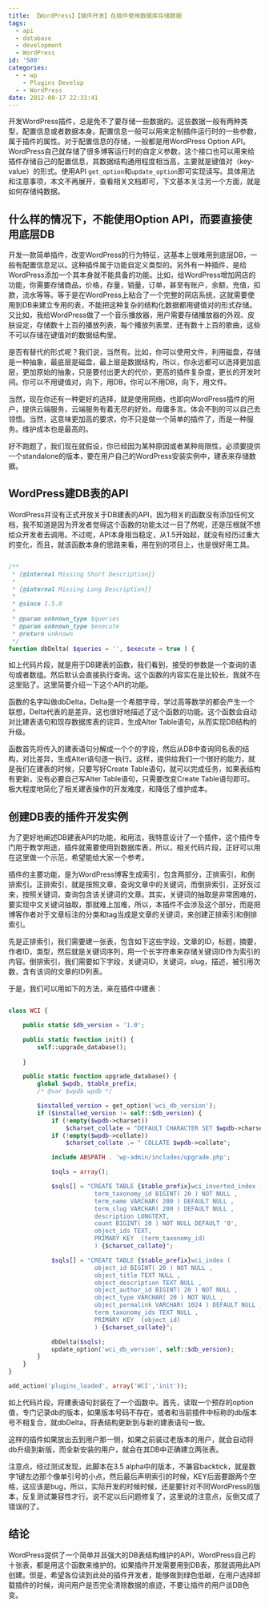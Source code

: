 ```yaml
---
title: 【WordPress】【插件开发】在插件使用数据库存储数据
tags:
  - api
  - database
  - development
  - WordPress
id: '500'
categories:
  - - wp
    - Plugins Develop
  - - WordPress
date: 2012-08-17 22:33:41
---
```


开发WordPress插件，总是免不了要存储一些数据的。这些数据一般有两种类型，配置信息或者数据本身。配置信息一般可以用来定制插件运行时的一些参数，属于插件的属性。对于配置信息的存储，一般都是用WordPress Option API。WordPress自己就存储了很多博客运行时的自定义参数，这个接口也可以用来给插件存储自己的配置信息，其数据结构通用程度相当高，主要就是键值对（key-value）的形式。使用API `get_option`和`update_option`即可实现读写。具体用法和注意事项，本文不再展开，查看相关文档即可，下文基本关注另一个方面，就是如何存储纯数据。
<!-- more -->
## 什么样的情况下，不能使用Option API，而要直接使用底层DB

开发一款简单插件，改变WordPress的行为特征，这基本上很难用到底层DB，一般有配置信息足以。这种插件属于功能自定义类型的。另外有一种插件，是给WordPress添加一个其本身就不能具备的功能。比如，给WordPress增加网店的功能，你需要存储商品，价格，存量，销量，订单，甚至有账户，余额，充值，扣款，流水等等。等于是在WordPress上粘合了一个完整的网店系统，这就需要使用到DB来建立专用的表，不能把这种复杂的结构化数据都用键值对的形式存储。又比如，我给WordPress做了一个音乐播放器，用户需要存储播放器的外观、皮肤设定，存储数十上百的播放列表，每个播放列表里，还有数十上百的歌曲，这些不可以存储在键值对的数据结构里。

是否有替代的形式呢？我们说，当然有。比如，你可以使用文件，利用磁盘，存储是一种抽象，最底层是磁盘，最上层是数据结构，所以，你永远都可以选择更加底层，更加原始的抽象，只是要付出更大的代价，更高的插件复杂度，更长的开发时间。你可以不用键值对，向下，用DB，你可以不用DB，向下，用文件。

当然，现在你还有一种更好的选择，就是使用网络，也即向WordPress插件的用户，提供云端服务，云端服务有着无尽的好处。毋庸多言。体会不到的可以自己去领悟。当然，这意味更加高的要求，你不只是做一个简单的插件了，而是一种服务。维护成本也是最高的。

好不跑题了，我们现在就假设，你已经因为某种原因或者某种局限性，必须要提供一个standalone的版本，要在用户自己的WordPress安装实例中，建表来存储数据。

## WordPress建DB表的API

WordPress并没有正式开放关于DB建表的API，因为相关的函数没有添加任何文档，我不知道是因为开发者觉得这个函数的功能太过一目了然呢，还是压根就不想给众开发者去调用。不过呢，API本身相当稳定，从1.5开始起，就没有经历过重大的变化，而且，就该函数本身的思路来看，用在别的项目上，也是很好用工具。

```php

/**
 * {@internal Missing Short Description}}
 *
 * {@internal Missing Long Description}}
 *
 * @since 1.5.0
 *
 * @param unknown_type $queries
 * @param unknown_type $execute
 * @return unknown
 */
function dbDelta( $queries = '', $execute = true ) {

```

如上代码片段，就是用于DB建表的函数，我们看到，接受的参数是一个查询的语句或者数组。然后默认会直接执行查询。这个函数的内容实在是比较长，我就不在这里贴了。这里简要介绍一下这个API的功能。

函数的名字叫做dbDelta，Delta是一个希腊字母，学过高等数学的都会产生一个联想，Delta代表的是差异。这也很好地描述了这个函数的功能。这个函数会自动对比建表语句和现存数据库表的诧异，生成Alter Table语句，从而实现DB结构的升级。

函数首先将传入的建表语句分解成一个个的字段，然后从DB中查询同名表的结构，对比差异，生成Alter语句逐一执行。这样，提供给我们一个很好的能力，就是我们在建表的时候，只要写好Create Table语句，就可以完成任务，如果表结构有更新，没有必要自己写Alter Table语句，只需要改变Create Table语句即可。极大程度地简化了相关建表操作的开发难度，和降低了维护成本。

## 创建DB表的插件开发实例

为了更好地阐述DB建表API的功能，和用法，我特意设计了一个插件，这个插件专门用于教学用途，插件就需要使用到数据库表，所以，相关代码片段，正好可以用在这里做一个示范，希望能给大家一个参考。

插件的主要功能，是为WordPress博客生成索引，包含两部分，正排索引，和倒排索引。正排索引，就是按照文章，查询文章中的关键词，而倒排索引，正好反过来，按照关键词，查询包含该关键词的文章。其实，关键词的抽取是非常困难的，要实现中文关键词抽取，那就难上加难，所以，本插件不会涉及这个部分，而是把博客作者对于文章标注的分类和tag当成是文章的关键词，来创建正排索引和倒排索引。

先是正排索引，我们需要建一张表，包含如下这些字段，文章的ID，标题，摘要，作者ID，类型，然后就是关键词序列，用一个长字符串来存储关键词ID作为索引的内容。倒排索引，我们需要如下字段，关键词ID，关键词，slug，描述，被引用次数，含有该词的文章的ID列表。

于是，我们可以用如下的方法，来在插件中建表：

```php

class WCI {

    public static $db_version = '1.0';

    public static function init() {
        self::upgrade_database();
        
    }

    public static function upgrade_database() {
        global $wpdb, $table_prefix;
        /* @var $wpdb wpdb */

        $installed_version = get_option('wci_db_version');
        if ($installed_version != self::$db_version) {
            if (!empty($wpdb->charset))
                $charset_collate = "DEFAULT CHARACTER SET $wpdb->charset";
            if (!empty($wpdb->collate))
                $charset_collate .= " COLLATE $wpdb->collate";

            include ABSPATH . 'wp-admin/includes/upgrade.php';

            $sqls = array();

            $sqls[] = "CREATE TABLE {$table_prefix}wci_inverted_index (
                        term_taxonomy_id BIGINT( 20 ) NOT NULL ,
                        term_name VARCHAR( 200 ) DEFAULT NULL ,
                        term_slug VARCHAR( 200 ) DEFAULT NULL ,
                        description LONGTEXT,
                        count BIGINT( 20 ) NOT NULL DEFAULT '0',
                        object_ids TEXT,
                        PRIMARY KEY  (term_taxonomy_id)
                        ) {$charset_collate}";

            $sqls[] = "CREATE TABLE {$table_prefix}wci_index (
                        object_id BIGINT( 20 ) NOT NULL ,
                        object_title TEXT NULL ,
                        object_description TEXT NULL ,
                        object_author_id BIGINT( 20 ) NOT NULL ,
                        object_type VARCHAR( 20 ) NOT NULL ,
                        object_permalink VARCHAR( 1024 ) DEFAULT NULL ,
                        term_taxonomy_ids TEXT NULL ,
                        PRIMARY KEY  (object_id)
                        ) {$charset_collate}";

            dbDelta($sqls);
            update_option('wci_db_version', self::$db_version);
        }
    }
}

add_action('plugins_loaded', array('WCI','init'));

```

如上代码片段，将建表语句封装在了一个函数中。首先，读取一个预存的option值，专门记录db的版本，如果版本号码不存在，或者和当前插件中标称的db版本号不相复合，就dbDelta，将表结构更新到与新的建表语句一致。

这样的插件如果放出去到用户那一侧，如果之前装过老版本的用户，就会自动将db升级到新版，而全新安装的用户，就会在其DB中正确建立两张表。

注意点，经过测试发现，此脚本在3.5 alpha中的版本，不兼容backtick，就是数字1键左边那个像单引号的小点，然后最后声明索引的时候，KEY后面要跟两个空格，这应该是bug，所以，实际开发的时候时候，还是要针对不同WordPress的版本，反复测试兼容性才行。说不定以后问题修复了，这里说的注意点，反倒又成了错误的了。

## 结论

WordPress提供了一个简单并且强大的DB表结构维护的API，WordPress自己的十张表，都是用这个函数来维护的。如果插件开发需要用到DB表，那就调用此API创建。但是，希望各位读到此处的插件开发者，能够做到绿色低碳，在用户选择卸载插件的时候，询问用户是否完全清除数据的痕迹，不要让插件的用户谈DB色变。